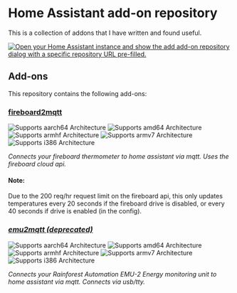 # Home Assistant add-on repository

This is a collection of addons that I have written and found useful.

[![Open your Home Assistant instance and show the add add-on repository dialog with a specific repository URL pre-filled.](https://my.home-assistant.io/badges/supervisor_add_addon_repository.svg)](https://my.home-assistant.io/redirect/supervisor_add_addon_repository/?repository_url=https%3A%2F%2Fgithub.com%2Fgordlea%2Fhome-assistant-addons)

## Add-ons

This repository contains the following add-ons:

### [fireboard2mqtt](./fireboard2mqtt)

![Supports aarch64 Architecture][aarch64-shield]
![Supports amd64 Architecture][amd64-shield]
![Supports armhf Architecture][armhf-shield]
![Supports armv7 Architecture][armv7-shield]
![Supports i386 Architecture][i386-shield]

_Connects your fireboard thermometer to home assistant via mqtt. Uses the fireboard cloud api._

#### Note: ####
Due to the 200 req/hr request limit on the fireboard api, this only updates temperatures every 20 seconds if the fireboard drive is disabled, or every 40 seconds if drive is enabled (in the config).

### [_emu2mqtt (deprecated)_](./emu2mqtt)

![Supports aarch64 Architecture][aarch64-shield]
![Supports amd64 Architecture][amd64-shield]
![Supports armhf Architecture][armhf-shield]
![Supports armv7 Architecture][armv7-shield]
![Supports i386 Architecture][i386-shield]

_Connects your Rainforest Automation EMU-2 Energy monitoring unit to home assistant via mqtt. Connects via usb/tty._

[aarch64-shield]: https://img.shields.io/badge/aarch64-yes-green.svg
[amd64-shield]: https://img.shields.io/badge/amd64-yes-green.svg
[armhf-shield]: https://img.shields.io/badge/armhf-yes-green.svg
[armv7-shield]: https://img.shields.io/badge/armv7-yes-green.svg
[i386-shield]: https://img.shields.io/badge/i386-yes-green.svg
